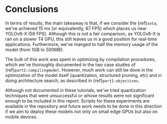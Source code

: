 # Conclusions

In terms of results, the main takeaway is that, if we consider the {ref}`sota`,  we've achieved 15 ms (or equivalently, 67 FPS) which places us near YOLOv8-X (59 FPS). Although this is not a fair comparison, as YOLOv8-X is ran on a slower T4 GPU, this still leaves us in a good position for real-time applications. Furthermore, we've manged to half the memory usage of the model (from 1GB to 500MB). 

The bulk of this work was spent in optimizing by compilation procedures, which we've thoroughly documented in the two case studies of {ref}`part2:compilingmodel`. However, much work can still be done in the optimization of the model itself (quantization, structured pruning, etc) and in doing architecture search, as described in {ref}`part1:objectives`.

Although not documented in these tutorials, we've tried quantization techniques that were unsuccessful or whose results were not significant enough to be included in this report. Scripts for these experiments are available in the repository and future work needs to be done in this direction if we aim to deploy these models not only on small edge GPUs but also on mobile devices.

